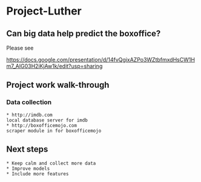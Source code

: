 # Project-Luther

## Can big data help predict the boxoffice?

Please see

https://docs.google.com/presentation/d/14fvQgixAZPo3WZtbfmxdHsCW1Hm7_AIG03H2iKjAw1k/edit?usp=sharing

## Project work walk-through
	

### Data collection
	* http://imdb.com
	local database server for imdb 
	* http://boxofficemojo.com
	scraper module in for boxofficemojo 

## Next steps 
	* Keep calm and collect more data
	* Improve models
	* Include more features
